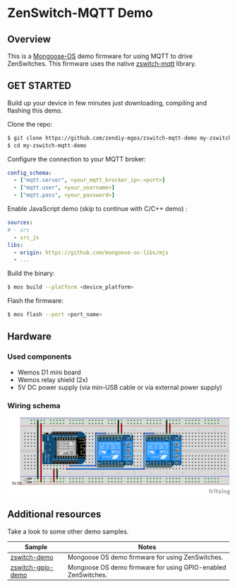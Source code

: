# ZenSwitch-MQTT Demo 
## Overview
This is a [Mongoose-OS](https://mongoose-os.com/) demo firmware for using MQTT to drive ZenSwitches. This firmware uses the native [zswitch-mqtt](https://github.com/zendiy-mgos/zswitch-mqtt) library.
## GET STARTED
Build up your device in few minutes just downloading, compiling and flashing this demo.

Clone the repo:
```bash
$ git clone https://github.com/zendiy-mgos/zswitch-mqtt-demo my-zswitch-mqtt-demo
$ cd my-zswitch-mqtt-demo
```
Configure the connection to your MQTT broker:
```yaml
config_schema:
  - ["mqtt.server", <your_mqtt_brocker_ip>:<port>]
  - ["mqtt.user", <your_username>]
  - ["mqtt.pass", <your_password>]
```
Enable JavaScript demo (skip to continue with C/C++ demo) :
```yaml
sources:
# - src
  - src_js
libs:
  - origin: https://github.com/mongoose-os-libs/mjs
  - ...
```
Build the binary:
```bash
$ mos build --platform <device_platform>
```
Flash the firmware:
```bash
$ mos flash --port <port_name>
```
## Hardware
### Used components
 - Wemos D1 mini board
 - Wemos relay shield (2x)
 - 5V DC power supply (via min-USB cable or via external power supply)
### Wiring schema
![zswitch-mqtt demo wiring schema](docs/zswitch-mqtt-demo-sketch_bb.png)
## Additional resources
Take a look to some other demo samples.

|Sample|Notes|
|--|--|
|[zswitch-demo](https://github.com/zendiy-mgos/zswitch-demo)|Mongoose OS demo firmware for using ZenSwitches.|
|[zswitch-gpio-demo](https://github.com/zendiy-mgos/zswitch-gpio-demo)|Mongoose OS demo firmware for using GPIO-enabled ZenSwitches.|
